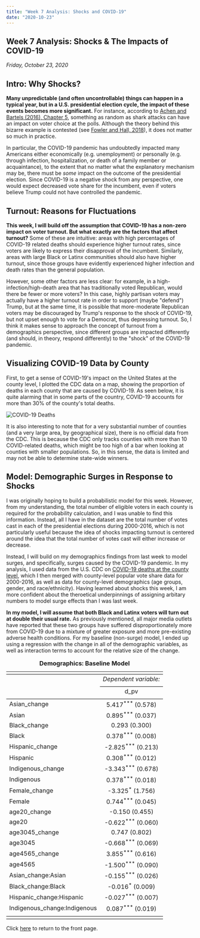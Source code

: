 ```yaml
---
title: "Week 7 Analysis: Shocks and COVID-19"
date: "2020-10-23"
---
```


## Week 7 Analysis: Shocks & The Impacts of COVID-19
*Friday, October 23, 2020*

## Intro: Why Shocks?
**Many unpredictable (and often uncontrollable) things can happen in a typical year, but in a U.S. presidential election cycle, the impact of these events becomes more significant.** For instance, according to [Achen and Bartels (2016), Chapter 5](https://www.jstor.org/stable/j.ctvc7770q), something as random as shark attacks can have an impact on voter choice at the polls. Although the theory behind this bizarre example is contested (see [Fowler and Hall, 2018](https://www.journals.uchicago.edu/doi/abs/10.1086/699244)), it does not matter so much in practice.

In particular, the COVID-19 pandemic has undoubtedly impacted many Americans either economically (e.g. unemployment) or personally (e.g. through infection, hospitalization, or death of a family member or acquaintance), to the extent that no matter what the explanatory mechanism may be, there must be *some* impact on the outcome of the presidential election. Since COVID-19 is a negative shock from any perspective, one would expect decreased vote share for the incumbent, even if voters believe Trump could not have controlled the pandemic.

## Turnout: Reasons for Fluctuations
**This week, I will build off the assumption that COVID-19 has a non-zero impact on voter turnout. But what exactly are the factors that affect turnout?** Some of these are intuitive: areas with high percentages of COVID-19 related deaths should experience higher turnout rates, since voters are likely to express their disapproval of the incumbent. Similarly, areas with large Black or Latinx communities should also have higher turnout, since those groups have evidently experienced higher infection and death rates than the general population. 

However, some other factors are less clear: for example, in a high-infection/high-death area that has traditionally voted Republican, would there be fewer or more voters? In this case, highly partisan voters may actually have a higher turnout rate in order to support (maybe "defend") Trump, but at the same time, it is possible that more-moderate Republican voters may be discouraged by Trump's response to the shock of COVID-19, but not upset enough to vote for a Democrat, thus depressing turnout. So, I think it makes sense to approach the concept of turnout from a demographics perspective, since different groups are impacted differently (and should, in theory, respond differently) to the "shock" of the COVID-19 pandemic.

## Visualizing COVID-19 Data by County
First, to get a sense of COVID-19's impact on the United States at the county level, I plotted the CDC data on a map, showing the proportion of deaths in each county that are caused by COVID-19. As seen below, it is quite alarming that in some parts of the country, COVID-19 accounts for more than 30% of the county's total deaths.

![COVID-19 Deaths](https://yanxifang.github.io/Gov-1347/images/covid_19_deaths.png)

It is also interesting to note that for a very substantial number of counties (and a very large area, by geographical size), there is no official data from the CDC. This is because the CDC only tracks counties with more than 10 COVID-related deaths, which might be too high of a bar when looking at counties with smaller populations. So, in this sense, the data is limited and may not be able to determine state-wide winners.

## Model: Demographic Surges in Response to Shocks
I was originally hoping to build a probabilistic model for this week. However, from my understanding, the total number of eligible voters in each county is required for the probability calculation, and I was unable to find this information. Instead, all I have in the dataset are the total number of votes cast in each of the presidential elections during 2000-2016, which is not particularly useful because the idea of shocks impacting turnout is centered around the idea that the total number of votes cast will either increase or decrease.

Instead, I will build on my demographics findings from last week to model surges, and specifically, surges caused by the COVID-19 pandemic. In my analysis, I used data from the U.S. CDC on [COVID-19 deaths at the county level](https://data.cdc.gov/NCHS/Provisional-COVID-19-Death-Counts-in-the-United-St/kn79-hsxy), which I then merged with county-level popular vote share data for 2000-2016, as well as data for county-level demographics (age groups, gender, and race/ethnicity). Having learned about shocks this week, I am more confident about the theroetical underpinnings of assigning arbitary numbers to model surge effects than I was last week.

**In my model, I will assume that both Black and Latinx voters will turn out at double their usual rate.** As previously mentioned, all major media outlets have reported that these two groups have suffered disproportionately more from COVID-19 due to a mixture of greater exposure and more pre-existing adverse health conditions. For my baseline (non-surge) model, I ended up using a regression with the change in all of the demographic variables, as well as interaction terms to account for the relative size of the change.

<table style="text-align:center"><caption><strong>Demographics: Baseline Model</strong></caption>
<tr><td colspan="2" style="border-bottom: 1px solid black"></td></tr><tr><td style="text-align:left"></td><td><em>Dependent variable:</em></td></tr>
<tr><td></td><td colspan="1" style="border-bottom: 1px solid black"></td></tr>
<tr><td style="text-align:left"></td><td>d_pv</td></tr>
<tr><td colspan="2" style="border-bottom: 1px solid black"></td></tr><tr><td style="text-align:left">Asian_change</td><td>5.417<sup>***</sup> (0.578)</td></tr>
<tr><td style="text-align:left">Asian</td><td>0.895<sup>***</sup> (0.037)</td></tr>
<tr><td style="text-align:left">Black_change</td><td>0.293 (0.300)</td></tr>
<tr><td style="text-align:left">Black</td><td>0.378<sup>***</sup> (0.008)</td></tr>
<tr><td style="text-align:left">Hispanic_change</td><td>-2.825<sup>***</sup> (0.213)</td></tr>
<tr><td style="text-align:left">Hispanic</td><td>0.308<sup>***</sup> (0.012)</td></tr>
<tr><td style="text-align:left">Indigenous_change</td><td>-3.343<sup>***</sup> (0.678)</td></tr>
<tr><td style="text-align:left">Indigenous</td><td>0.378<sup>***</sup> (0.018)</td></tr>
<tr><td style="text-align:left">Female_change</td><td>-3.325<sup>*</sup> (1.756)</td></tr>
<tr><td style="text-align:left">Female</td><td>0.744<sup>***</sup> (0.045)</td></tr>
<tr><td style="text-align:left">age20_change</td><td>-0.150 (0.455)</td></tr>
<tr><td style="text-align:left">age20</td><td>-0.622<sup>***</sup> (0.060)</td></tr>
<tr><td style="text-align:left">age3045_change</td><td>0.747 (0.802)</td></tr>
<tr><td style="text-align:left">age3045</td><td>-0.668<sup>***</sup> (0.069)</td></tr>
<tr><td style="text-align:left">age4565_change</td><td>3.855<sup>***</sup> (0.616)</td></tr>
<tr><td style="text-align:left">age4565</td><td>-1.500<sup>***</sup> (0.090)</td></tr>
<tr><td style="text-align:left">Asian_change:Asian</td><td>-0.155<sup>***</sup> (0.026)</td></tr>
<tr><td style="text-align:left">Black_change:Black</td><td>-0.016<sup>*</sup> (0.009)</td></tr>
<tr><td style="text-align:left">Hispanic_change:Hispanic</td><td>-0.027<sup>***</sup> (0.007)</td></tr>
<tr><td style="text-align:left">Indigenous_change:Indigenous</td><td>0.087<sup>***</sup> (0.019)</td></tr>
<tr><td colspan="2" style="border-bottom: 1px solid black"></td></tr><tr><td colspan="2" style="border-bottom: 1px solid black"></td></tr></table>

Click [here](https://yanxifang.github.io/Gov-1347) to return to the front page.

